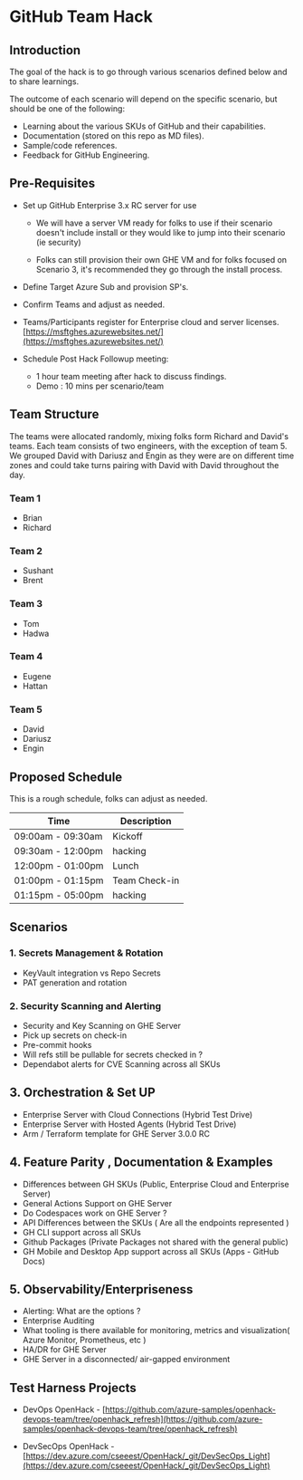 # GitHub Team Hack

## Introduction

The goal of the hack is to go through various scenarios defined below and to share learnings. 

The outcome of each scenario will depend on the specific scenario, but should be one of the following:

* Learning about the various SKUs of GitHub and their capabilities.
* Documentation (stored on this repo as MD files).
* Sample/code references.
* Feedback for GitHub Engineering.

## Pre-Requisites

* Set up GitHub Enterprise 3.x RC server for use
  
  * We will have a server VM ready for folks to use if their scenario doesn't include install or they would like to jump into their scenario (ie security)

  * Folks can still provision their own GHE VM and for folks focused on Scenario 3, it's recommended they go through the install process.

* Define Target Azure Sub and provision SP's.
* Confirm Teams and adjust as needed.
* Teams/Participants register for Enterprise cloud and server licenses.
[https://msftghes.azurewebsites.net/](https://msftghes.azurewebsites.net/)
* Schedule Post Hack Followup meeting:
  * 1 hour team meeting after hack to discuss findings.
  * Demo : 10 mins per scenario/team

## Team Structure

The teams were allocated randomly, mixing folks form Richard and David's teams. Each team consists of two engineers, with the exception of team 5. We grouped David with Dariusz and Engin as they were are on different time zones and could take turns pairing with David with David throughout the day.

### Team 1

* Brian
* Richard

### Team 2

* Sushant
* Brent

### Team 3

* Tom
* Hadwa

### Team 4

* Eugene
* Hattan

### Team 5

* David
* Dariusz
* Engin

## Proposed Schedule

This is a rough schedule, folks can adjust as needed.

| Time               | Description   |
| ------------------ | ------------- |
| 09:00am - 09:30am  | Kickoff       |
| 09:30am - 12:00pm  | hacking       |
| 12:00pm - 01:00pm  | Lunch         |
| 01:00pm - 01:15pm  | Team Check-in |
| 01:15pm - 05:00pm  | hacking       |

## Scenarios

### 1. Secrets Management & Rotation

* KeyVault integration vs Repo Secrets
* PAT generation and rotation

### 2. Security Scanning and Alerting

* Security and Key Scanning on GHE Server
* Pick up secrets on check-in
* Pre-commit hooks
* Will refs still be pullable for secrets checked in ?
* Dependabot alerts for CVE Scanning across all SKUs

## 3. Orchestration & Set UP

* Enterprise Server with Cloud Connections (Hybrid Test Drive)
* Enterprise Server with Hosted Agents (Hybrid Test Drive)
* Arm / Terraform template for GHE Server 3.0.0 RC

## 4. Feature Parity , Documentation & Examples

* Differences between GH SKUs (Public, Enterprise Cloud and Enterprise Server)
* General Actions Support on GHE Server
* Do Codespaces work on GHE Server ?
* API Differences between the SKUs ( Are all the endpoints represented )
* GH CLI support across all SKUs
* Github Packages (Private Packages not shared with the general public)
* GH Mobile and Desktop App support across all SKUs (Apps - GitHub Docs)

## 5. Observability/Enterpriseness

* Alerting: What are the options ?
* Enterprise Auditing
* What tooling is there available for monitoring, metrics and visualization( Azure Monitor, Prometheus, etc )
* HA/DR for GHE Server
* GHE Server in a disconnected/ air-gapped environment

## Test Harness Projects

* DevOps OpenHack - [https://github.com/azure-samples/openhack-devops-team/tree/openhack_refresh](https://github.com/azure-samples/openhack-devops-team/tree/openhack_refresh)

* DevSecOps OpenHack - [https://dev.azure.com/cseeest/OpenHack/_git/DevSecOps_Light](https://dev.azure.com/cseeest/OpenHack/_git/DevSecOps_Light)

